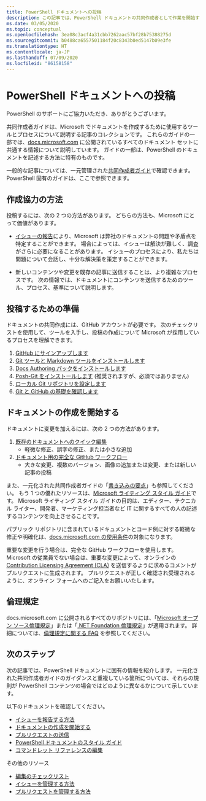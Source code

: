```yaml
---
title: PowerShell ドキュメントへの投稿
description: この記事では、PowerShell ドキュメントの共同作成者として作業を開始する方法の概要を説明します。
ms.date: 03/05/2020
ms.topic: conceptual
ms.openlocfilehash: 3ea08c3acf4a31cbb7262aac57bf28b75388275d
ms.sourcegitcommit: b0488ca6557501184f20c8343b0ed5147b09e3fe
ms.translationtype: HT
ms.contentlocale: ja-JP
ms.lasthandoff: 07/09/2020
ms.locfileid: "86158158"
---
```

# <a name="contributing-to-powershell-documentation"></a>PowerShell ドキュメントへの投稿

PowerShell のサポートにご協力いただき、ありがとうございます。

共同作成者ガイドは、Microsoft でドキュメントを作成するために使用するツールとプロセスについて説明する記事のコレクションです。 これらのガイドの一部では、[docs.microsoft.com][docs] に公開されているすべてのドキュメント セットに共通する情報について説明しています。 ガイドの一部は、PowerShell のドキュメントを記述する方法に特有のものです。

一般的な記事については、一元管理された[共同作成者ガイド][contribute]で確認できます。 PowerShell 固有のガイドは、ここで参照できます。

## <a name="ways-to-contribute"></a>作成協力の方法

投稿するには、次の 2 つの方法があります。 どちらの方法も、Microsoft にとって価値があります。

- [イシューの報告][file-an-issue]により、Microsoft は弊社のドキュメントの問題や矛盾点を特定することができます。 場合によっては、イシューは解決が難しく、調査がさらに必要になることがあります。 イシューのプロセスにより、私たちは問題について会話し、十分な解決策を策定することができます。

- 新しいコンテンツや変更を既存の記事に送信することは、より複雑なプロセスです。 次の情報では、ドキュメントにコンテンツを送信するためのツール、プロセス、基準について説明します。

## <a name="prepare-to-make-a-contribution"></a>投稿するための準備

ドキュメントの共同作成には、GitHub アカウントが必要です。 次のチェックリストを使用して、ツールを入手し、投稿の作成について Microsoft が採用しているプロセスを理解できます。

1. [GitHub にサインアップします](/contribute/get-started-setup-github)
1. [Git ツールと Markdown ツールをインストールします](/contribute/get-started-setup-tools)
1. [Docs Authoring パックをインストールします](/contribute/how-to-write-docs-auth-pack)
1. [Posh-Git をインストールします][posh-git] (推奨されますが、必須ではありません)
1. [ローカル Git リポジトリを設定します](/contribute/get-started-setup-local)
1. [Git と GitHub の基礎を確認します](/contribute/git-github-fundamentals)

## <a name="get-started-writing-docs"></a>ドキュメントの作成を開始する

ドキュメントに変更を加えるには、次の 2 つの方法があります。

1. [既存のドキュメントへのクイック編集](/contribute/#quick-edits-to-existing-documents)
   - 軽微な修正、誤字の修正、または小さな追加
1. [ドキュメント用の完全な GitHub ワークフロー](/contribute/how-to-write-workflows-major)
   - 大きな変更、複数のバージョン、画像の追加または変更、または新しい記事の投稿

また、一元化された共同作成者ガイドの「[書き込みの要点](/contribute/style-quick-start)」も参照してください。 もう 1 つの優れたリソースは、[Microsoft ライティング スタイル ガイド][style-guide]です。 Microsoft ライティング スタイル ガイドの目的は、エディター、テクニカル ライター、開発者、マーケティング担当者など IT に関するすべての人の記述するコンテンツを向上させることです。

パブリック リポジトリに含まれているドキュメントとコード例に対する軽微な修正や明確化は、[docs.microsoft.com の使用条件][terms-of-use]の対象になります。

重要な変更を行う場合は、完全な GitHub ワークフローを使用します。 Microsoft の従業員でない場合は、重要な変更によって、オンラインの [Contribution Licensing Agreement (CLA)][cla] を送信するように求めるコメントがプルリクエストに生成されます。 プルリクエストが正しく確認され受理されるように、オンライン フォームへのご記入をお願いいたします。

## <a name="code-of-conduct"></a>倫理規定

docs.microsoft.com に公開されるすべてのリポジトリには、「[Microsoft オープン ソース倫理規定](https://opensource.microsoft.com/codeofconduct/)」または「[.NET Foundation 倫理規定](https://dotnetfoundation.org/code-of-conduct)」が適用されます。 詳細については、[倫理規定に関する FAQ](https://opensource.microsoft.com/codeofconduct/faq/) を参照してください。

## <a name="next-steps"></a>次のステップ

次の記事では、PowerShell ドキュメントに固有の情報を紹介します。 一元化された共同作成者ガイドのガイダンスと重複している箇所については、それらの規則が PowerShell コンテンツの場合ではどのように異なるかについて示しています。

以下のドキュメントを確認してください。

- [イシューを報告する方法](file-an-issue.md)
- [ドキュメントの作成を開始する](get-started-writing.md)
- [プルリクエストの送信](pull-requests.md)
- [PowerShell ドキュメントのスタイル ガイド](powershell-style-guide.md)
- [コマンドレット リファレンスの編集](editing-cmdlet-ref.md)

その他のリソース

- [編集のチェックリスト](editorial-checklist.md)
- [イシューを管理する方法](managing-issues.md)
- [プルリクエストを管理する方法](managing-pull-requests.md)

<!--link refs-->
[cla]: https://cla.microsoft.com/
[contribute]: /contribute/
[docs]: https://docs.microsoft.com/
[file-an-issue]: file-an-issue.md
[posh-git]: https://www.powershellgallery.com/packages/posh-git
[psdocs]: /powershell
[style-guide]: /style-guide/welcome/
[terms-of-use]: /legal/termsofuse
